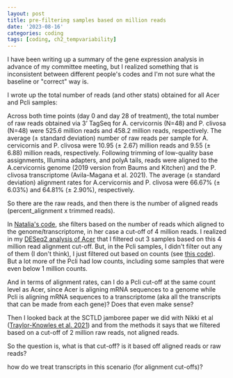 ```yaml
---
layout: post
title: pre-filtering samples based on million reads
date: '2023-08-16'
categories: coding
tags: [coding, ch2_tempvariability]
---
```


I have been writing up a summary of the gene expression analysis in advance of my committee meeting, but I realized something that is inconsistent between different people's codes and I'm not sure what the baseline or "correct" way is.

I wrote up the total number of reads (and other stats) obtained for all Acer and Pcli samples:

Across both time points (day 0 and day 28 of treatment), the total number of raw reads obtained via 3’ TagSeq for A. cervicornis (N=48) and P. clivosa (N=48) were 525.6 million reads and 458.2 million reads, respectively. The average (± standard deviation) number of raw reads per sample for A. cervicornis and P. clivosa were 10.95 (± 2.67) million reads and 9.55 (± 6.88) million reads, respectively. Following trimming of low-quality base assignments, Illumina adapters, and polyA tails, reads were aligned to the A.cervicornis genome (2019 version from Baums and Kitchen) and the P. clivosa transcriptome (Avila-Magana et al. 2021). The average (± standard deviation) alignment rates for A.cervicornis and P. clivosa were 66.67% (± 6.03%) and 64.81% (± 2.90%), respectively.

So there are the raw reads, and then there is the number of aligned reads (percent_alignment x trimmed reads). 

In [Natalia's code](https://github.com/China2302/SCTLD_RRC/blob/main/05_read_counts.Rmd), she filters based on the number of reads which aligned to the genome/transcriptome, in her case a cut-off of 4 million reads. I realized in my [DESeq2 analysis of Acer](https://github.com/ademerlis/ademerlis.github.io/blob/master/_posts/2023-08-14_Ch2AcerDESeq2.md?plain=1) that I filtered out 3 samples based on this 4 million read alignment cut-off. But, in the Pcli samples, I didn't filter out any of them (I don't think), I just filtered out based on counts (see [this code](https://github.com/ademerlis/temperaturevariability2023/blob/main/gene_expression/bioinformatics/Pcli/5_Pcli_txtimport.Rmd)). But a lot more of the Pcli had low counts, including some samples that were even below 1 million counts. 

And in terms of alignment rates, can I do a Pcli cut-off at the same count level as Acer, since Acer is aligning mRNA sequences to a genome while Pcli is aligning mRNA sequences to a transcriptome (aka all the transcripts that can be made from each gene)? Does that even make sense?

Then I looked back at the SCTLD jamboree paper we did with Nikki et al ([Traylor-Knowles et al. 2021](https://www.frontiersin.org/articles/10.3389/fmars.2021.681563/full)) and from the methods it says that we filtered based on a cut-off of 2 million raw reads, not aligned reads. 

So the question is, what is that cut-off? is it based off aligned reads or raw reads?

how do we treat transcripts in this scenario (for alignment cut-offs)?
